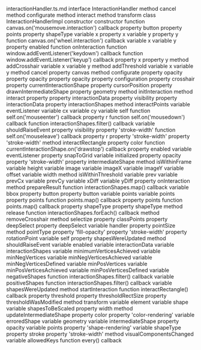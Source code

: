 interactionHandler.ts.md
interface InteractionHandler
	method cancel
	method configurate
	method interact
	method transform
class InteractionHandlerImpl
	constructor constructor
		function canvas.on('mousemove.interaction') callback
			property button
			property points
			property shapeType
			variable x
			property x
			variable y
			property y
		function canvas.on('wheel.interaction') callback
			variable x
			variable y
		property enabled
		function onInteraction
		function window.addEventListener('keydown') callback
		function window.addEventListener('keyup') callback
		property x
		property y
	method addCrosshair
		variable x
		variable y
	method addThreshold
		variable x
		variable y
	method cancel
	property canvas
	method configurate
		property opacity
		property opacity
		property opacity
	property configuration
	property crosshair
	property currentInteractionShape
	property cursorPosition
	property drawnIntermediateShape
	property geometry
	method initInteraction
	method interact
		property <unknown>
		property interactionData
		property visibility
	property interactionData
	property interactionShapes
	method interactPoints
		variable eventListener
			variable cx
			variable cy
			variable self
			function self.on('mouseenter') callback
				property r
				function self.on('mousedown') callback
					function interactionShapes.filter() callback
					variable shouldRaiseEvent
					property visibility
				property 'stroke-width'
			function self.on('mouseleave') callback
				property r
				property 'stroke-width'
			property 'stroke-width'
	method interactRectangle
		property color
		function currentInteractionShape.on('drawstop') callback
			property enabled
		variable eventListener
			property snapToGrid
		variable initialized
		property opacity
		property 'stroke-width'
	property intermediateShape
	method isWithinFrame
		variable height
		variable image
		variable imageX
		variable imageY
		variable offset
		variable width
	method isWithinThreshold
		variable prev
		variable prevCx
		variable prevCy
		variable xDiff
		variable yDiff
	property onInteraction
	method prepareResult
		function interactionShapes.map() callback
			variable bbox
			property button
			property button
			variable points
			variable points
			property points
				function points.map() callback
			property points
				function points.map() callback
			property shapeType
			property shapeType
	method release
		function interactionShapes.forEach() callback
	method removeCrosshair
	method selectize
		property classPoints
		property deepSelect
		property deepSelect
		variable handler
		property pointSize
		method pointType
			property 'fill-opacity'
			property 'stroke-width'
		property rotationPoint
		variable self
	property shapesWereUpdated
	method shouldRaiseEvent
		variable enabled
		variable interactionData
		variable interactionShapes
		variable minimumVerticesAchieved
		variable minNegVertices
		variable minNegVerticesAchieved
		variable minNegVerticesDefined
		variable minPosVertices
		variable minPosVerticesAchieved
		variable minPosVerticesDefined
		variable negativeShapes
			function interactionShapes.filter() callback
		variable positiveShapes
			function interactionShapes.filter() callback
		variable shapesWereUpdated
	method startInteraction
		function interactRectangle() callback
	property threshold
	property thresholdRectSize
	property thresholdWasModified
	method transform
		variable element
		variable shape
		variable shapesToBeScaled
		property width
	method updateIntermediateShape
		property color
		property 'color-rendering'
		variable erroredShape
		variable geometry
		variable intermediateShape
		property opacity
		variable points
		property 'shape-rendering'
		variable shapeType
		property stroke
		property 'stroke-width'
	method visualComponentsChanged
		variable allowedKeys
		function every() callback
